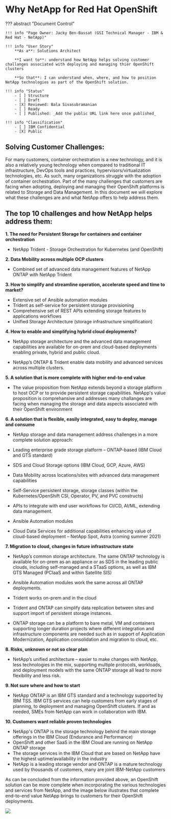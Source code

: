 # Why NetApp for Red Hat OpenShift

??? abstract "Document Control"

    !!! info "Page Owner: Jacky Ben-Bassat (GSI Technical Manager - IBM & Red Hat - NetApp)"

    !!! info "User Story"
        **As a**: Solutions Architect

        **I want to**: understand how NetApp helps solving customer challanges associated with deploying and managing thier OpenShift clusters

        **So that**: I can understand when, where, and how to position NetApp technologies as part of the OpenShift solution.

    !!! info "Status"
        - [ ] Structure
        - [ ] Draft
        - [X] Reviewed: Bala Sivasubramanian
        - [ ] Ready
        - [ ] Published: _Add the public URL link here once published_

    !!! info "Classification"
        - [ ] IBM Confidential
        - [X] Public

## Solving Customer Challenges:

For many customers, container orchestration is a new technology, and it is also a relatively young technology when compared to traditional IT infrastructure, DevOps tools and practices, hypervisors/virtualization technologies, etc. As such, many organizations struggle with the adoption of container orchestration. Part of the many challenges that customers are facing when adopting, deploying and managing their OpenShift platforms is related to Storage and Data Management. In this document we will explore what these challenges are and what NetApp offers to help address them.  

## The top 10 challenges and how NetApp helps address them:

**1. The need for Persistent Storage for containers and container orchestration**

 - NetApp Trident - Storage Orchestration for Kubernetes (and OpenShift)

**2. Data Mobility across multiple OCP clusters**

 - Combined set of advanced data management features of NetApp ONTAP with NetApp Trident  

**3. How to simplify and streamline operation, accelerate speed and time to market?**

 - Extensive set of Ansible automation modules
 - Trident as self-service for persistent storage provisioning
 - Comprehensive set of REST APIs extending storage features to applications workflows
 - Unified Storage Architecture (storage infrastructure simplification)

**4. How to enable and simplifying hybrid cloud deployments?**

 - NetApp storage architecture and the advanced data management capabilities are available for on-prem and cloud-based deployments enabling private, hybrid and public cloud.

 - NetApp’s ONTAP & Trident enable data mobility and advanced services across multiple clusters.

**5. A solution that is more complete with higher end-to-end value**

 - The value proposition from NetApp extends beyond a storage platform to host OCP or to provide persistent storage capabilities. NetApp's value proposition is comprehansive and addresses many challanges are facing when managing the storage and data aspects associated with their OpenShift environment


**6. A solution that is flexible, easily integrated, easy to deploy, manage and consume**

 - NetApp storage and data management address challenges in a more complete solution approach:

 - Leading enterprise grade storage platform – ONTAP-based (IBM Cloud and GTS standard)

 - SDS and Cloud Storage options (IBM Cloud, GCP, Azure, AWS)

 - Data Mobility across locations/sites with advanced data management capabilities

 - Self-Service persistent storage, storage classes (within the Kubernetes/OpenShift CSI, Operator, PV, and PVC constructs)

 - APIs to integrate with end user workflows for CI/CD, AI/ML, extending data management.

 - Ansible Automation modules  

 - Cloud Data Services for additional capabilities enhancing value of cloud-based deployment – NetApp Spot, Astra (coming summer 2021)

**7. Migration to cloud, changes in future infrastructure state**

 - NetApp’s common storage architecture. The same ONTAP technology is available for on-prem as an appliance or as SDS in the leading public clouds, including self-managed and a STaaS options, as well as IBM GTS Managed (PCIaaS and within Satellite SIS)

 - Ansible Automation modules work the same across all ONTAP deployments.

 - Trident works on-prem and in the cloud

 - Trident and ONTAP can simplify data replication between sites and support import of persistent storage instances.

 - ONTAP storage can be a platform to bare metal, VM and containers supporting longer duration projects where different integration and infrastructure components are needed such as in support of Application Modernization, Application consolidation and migration to cloud, etc.

**8. Risks, unknown or not so clear plan**  

 - NetApp’s unified architecture – easier to make changes with NetApp, less technologies in the mix, supporting multiple protocols, workloads, and deployment models with the same ONTAP storage all lead to more flexibility and less risk.

**9. Not sure where and how to start**

 - NetApp ONTAP is an IBM GTS standard and a technology supported by IBM TSS. IBM GTS services can help customers from early stages of planning, to deployment and managing OpenShift clusters. If and as needed, SMEs from NetApp can work in collaboration with IBM.

**10. Customers want reliable proven technologies**

 - NetApp's ONTAP is the storage technology behind the main storage offerings in the IBM Cloud (Endurance and Performance)
 - OpenShift and other SaaS in the IBM Cloud are running on NetApp ONTAP storage
 - The storage services in the IBM Cloud that are based on NetApp have the highest uptime/availability in the industry
 - NetApp is a leading storage vendor and ONTAP is a mature technology used by thousands of customers, many are joint IBM-NetApp customers

As can be concluded from the information provided above, an OpenShift solution can be more complete when incorporating the various technologies and services from NetApp, and the image below illustrates that complete end-to-end value NetApp brings to customers for their OpenShift deployments.

![](./img/OCP_ntap_tech_srvc.png)
